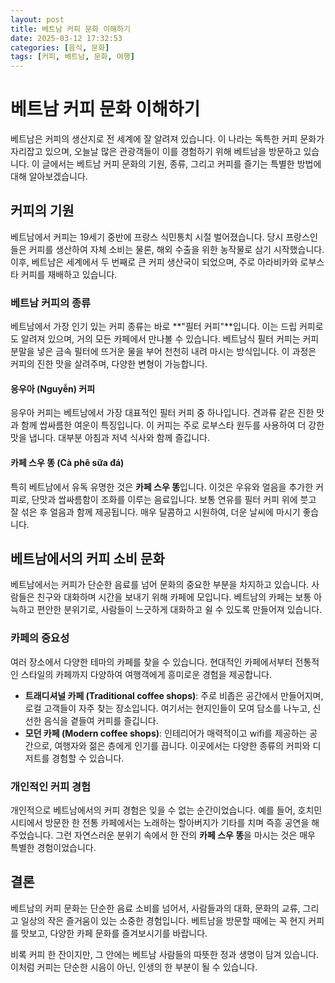 ```yaml
---
layout: post
title: 베트남 커피 문화 이해하기
date: 2025-03-12 17:32:53
categories: [음식, 문화]
tags: [커피, 베트남, 문화, 여행]
---
```


# 베트남 커피 문화 이해하기

베트남은 커피의 생산지로 전 세계에 잘 알려져 있습니다. 이 나라는 독특한 커피 문화가 자리잡고 있으며, 오늘날 많은 관광객들이 이를 경험하기 위해 베트남을 방문하고 있습니다. 이 글에서는 베트남 커피 문화의 기원, 종류, 그리고 커피를 즐기는 특별한 방법에 대해 알아보겠습니다.

## 커피의 기원

베트남에서 커피는 19세기 중반에 프랑스 식민통치 시절 벌어졌습니다. 당시 프랑스인들은 커피를 생산하여 자체 소비는 물론, 해외 수출을 위한 농작물로 삼기 시작했습니다. 이후, 베트남은 세계에서 두 번째로 큰 커피 생산국이 되었으며, 주로 아라비카와 로부스타 커피를 재배하고 있습니다.

### 베트남 커피의 종류

베트남에서 가장 인기 있는 커피 종류는 바로 **"필터 커피"**입니다. 이는 드립 커피로도 알려져 있으며, 거의 모든 카페에서 만나볼 수 있습니다. 베트남식 필터 커피는 커피 분말을 넣은 금속 필터에 뜨거운 물을 부어 천천히 내려 마시는 방식입니다. 이 과정은 커피의 진한 맛을 살려주며, 다양한 변형이 가능합니다.

#### 응우아 (Nguyễn) 커피

응우아 커피는 베트남에서 가장 대표적인 필터 커피 중 하나입니다. 견과류 같은 진한 맛과 함께 쌉싸름한 여운이 특징입니다. 이 커피는 주로 로부스타 원두를 사용하여 더 강한 맛을 냅니다. 대부분 아침과 저녁 식사와 함께 즐깁니다.

#### 카페 스우 똥 (Cà phê sữa đá)

특히 베트남에서 유독 유명한 것은 **카페 스우 똥**입니다. 이것은 우유와 얼음을 추가한 커피로, 단맛과 쌉싸름함이 조화를 이루는 음료입니다. 보통 연유를 필터 커피 위에 붓고 잘 섞은 후 얼음과 함께 제공됩니다. 매우 달콤하고 시원하여, 더운 날씨에 마시기 좋습니다.

## 베트남에서의 커피 소비 문화

베트남에서는 커피가 단순한 음료를 넘어 문화의 중요한 부분을 차지하고 있습니다. 사람들은 친구와 대화하며 시간을 보내기 위해 카페에 모입니다. 베트남의 카페는 보통 아늑하고 편안한 분위기로, 사람들이 느긋하게 대화하고 쉴 수 있도록 만들어져 있습니다.

### 카페의 중요성

여러 장소에서 다양한 테마의 카페를 찾을 수 있습니다. 현대적인 카페에서부터 전통적인 스타일의 카페까지 다양하여 여행객에게 흥미로운 경험을 제공합니다. 

- **트래디셔널 카페 (Traditional coffee shops)**: 주로 비좁은 공간에서 만들어지며, 로컬 고객들이 자주 찾는 장소입니다. 여기서는 현지인들이 모여 담소를 나누고, 신선한 음식을 곁들여 커피를 즐깁니다.
- **모던 카페 (Modern coffee shops)**: 인테리어가 매력적이고 wifi를 제공하는 공간으로, 여행자와 젊은 층에게 인기를 끕니다. 이곳에서는 다양한 종류의 커피와 디저트를 경험할 수 있습니다.

### 개인적인 커피 경험

개인적으로 베트남에서의 커피 경험은 잊을 수 없는 순간이었습니다. 예를 들어, 호치민 시티에서 방문한 한 전통 카페에서는 노래하는 할아버지가 기타를 치며 즉흥 공연을 해주었습니다. 그런 자연스러운 분위기 속에서 한 잔의 **카페 스우 똥**을 마시는 것은 매우 특별한 경험이었습니다.

## 결론

베트남의 커피 문화는 단순한 음료 소비를 넘어서, 사람들과의 대화, 문화의 교류, 그리고 일상의 작은 즐거움이 있는 소중한 경험입니다. 베트남을 방문할 때에는 꼭 현지 커피를 맛보고, 다양한 카페 문화를 즐겨보시기를 바랍니다. 

비록 커피 한 잔이지만, 그 안에는 베트남 사람들의 따뜻한 정과 생명이 담겨 있습니다. 이처럼 커피는 단순한 시음이 아닌, 인생의 한 부분이 될 수 있습니다.